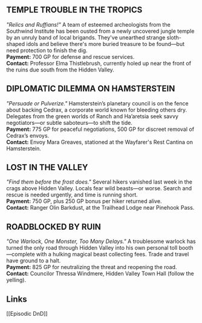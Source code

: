 ## **TEMPLE TROUBLE IN THE TROPICS** 
_"Relics and Ruffians!"_ A team of esteemed archeologists from the Southwind Institute has been ousted from a newly uncovered jungle temple by an unruly band of local brigands. They've unearthed strange sloth-shaped idols and believe there's more buried treasure to be found—but need protection to finish the dig.  
**Payment:** 700 GP for defense and rescue services.  
**Contact:** Professor Elma Thistlebrush, currently holed up near the front of the ruins due south from the Hidden Valley. 

## **DIPLOMATIC DILEMMA ON HAMSTERSTEIN**  
_"Persuade or Pulverize."_ Hamsterstein’s planetary council is on the fence about backing Cedrax, a corporate world known for bleeding others dry. Delegates from the green worlds of Ranch and Ha’aretsia seek savvy negotiators—or subtle saboteurs—to shift the tide.  
**Payment:** 775 GP for peaceful negotiations, 500 GP for discreet removal of Cedrax’s envoys.  
**Contact:** Envoy Mara Greaves, stationed at the Wayfarer's Rest Cantina on Hamsterstein.

## **LOST IN THE VALLEY**  
_"Find them before the frost does."_ Several hikers vanished last week in the crags above Hidden Valley. Locals fear wild beasts—or worse. Search and rescue is needed urgently, and time is running short.  
**Payment:** 750 GP, plus 250 GP bonus per hiker returned alive.  
**Contact:** Ranger Olin Barkdust, at the Trailhead Lodge near Pinehook Pass.

## **ROADBLOCKED BY RUIN**  
_"One Warlock, One Monster, Too Many Delays."_ A troublesome warlock has turned the only road through Hidden Valley into his own personal toll booth—complete with a hulking magical beast collecting fees. Trade and travel have ground to a halt.  
**Payment:** 825 GP for neutralizing the threat and reopening the road.  
**Contact:** Councilor Thressa Windmere, Hidden Valley Town Hall (follow the yelling).

## Links
[[Episodic DnD]]






